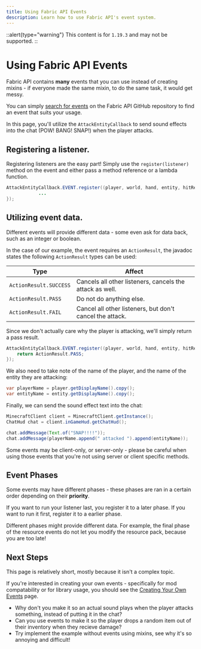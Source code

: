 ```yaml
---
title: Using Fabric API Events
description: Learn how to use Fabric API's event system.
---
```


::alert{type="warning"}
This content is for `1.19.3` and may not be supported.
::

# Using Fabric API Events

Fabric API contains **many** events that you can use instead of creating mixins - if everyone made the same mixin, to do the same task, it would get messy.

You can simply [search for events](https://github.com/search?q=repo%3AFabricMC%2Ffabric%20Events&type=code) on the Fabric API GitHub repository to find an event that suits your usage.

In this page, you'll utilize the `AttackEntityCallback` to send sound effects into the chat (POW! BANG! SNAP!) when the player attacks.

## Registering a listener.

Registering listeners are the easy part! Simply use the `register(listener)` method on the event and either pass a method reference or a lambda function.

```java
AttackEntityCallback.EVENT.register((player, world, hand, entity, hitResult) -> {
            ...
});
```

## Utilizing event data.

Different events will provide different data - some even ask for data back, such as an integer or boolean.

In the case of our example, the event requires an `ActionResult`, the javadoc states the following `ActionResult` types can be used:

|Type|Affect|
|----|---------------|
|`ActionResult.SUCCESS`|Cancels all other listeners, cancels the attack as well.|
|`ActionResult.PASS`|Do not do anything else.|
|`ActionResult.FAIL`|Cancel all other listeners, but don't cancel the attack.|

Since we don't actually care why the player is attacking, we'll simply return a pass result.

```java
AttackEntityCallback.EVENT.register((player, world, hand, entity, hitResult) -> {
    return ActionResult.PASS;
});
```

We also need to take note of the name of the player, and the name of the entity they are attacking:

```java
var playerName = player.getDisplayName().copy();
var entityName = entity.getDisplayName().copy();
```

Finally, we can send the sound effect text into the chat:

```java
MinecraftClient client = MinecraftClient.getInstance();
ChatHud chat = client.inGameHud.getChatHud();

chat.addMessage(Text.of("SNAP!!!!"));
chat.addMessage(playerName.append(" attacked ").append(entityName));
```

Some events may be client-only, or server-only - please be careful when using those events that you're not using server or client specific methods.

## Event Phases

Some events may have different phases - these phases are ran in a certain order depending on their **priority**.

If you want to run your listener last, you register it to a later phase. If you want to run it first, register it to a earlier phase.

Different phases might provide different data. For example, the final phase of the resource events do not let you modify the resource pack, because you are too late!

## Next Steps

This page is relatively short, mostly because it isn't a complex topic.

If you're interested in creating your own events - specifically for mod compatability or for library usage, you should see the [Creating Your Own Events](/events/creation) page.

- Why don't you make it so an actual sound plays when the player attacks something, instead of putting it in the chat?
- Can you use events to make it so the player drops a random item out of their inventory when they recieve damage?
- Try implement the example without events using mixins, see why it's so annoying and difficult!